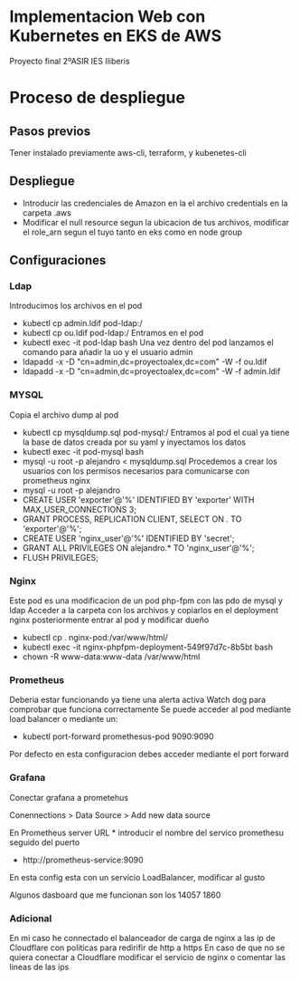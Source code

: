 # Implementacion Web con Kubernetes en EKS de AWS
Proyecto final 2ºASIR
IES Iliberis


# Proceso de despliegue

## Pasos previos
Tener instalado previamente aws-cli, terraform, y kubenetes-cli



## Despliegue 

- Introducir las credenciales de Amazon en la el archivo credentials en la carpeta .aws
- Modificar el null resource segun la ubicacion de tus archivos, modificar el role_arn segun el tuyo tanto en eks como en node group

## Configuraciones

### Ldap
Introducimos los archivos en el pod
- kubectl cp admin.ldif pod-ldap:/
- kubectl cp ou.ldif pod-ldap:/
Entramos en el pod
- kubectl exec -it pod-ldap bash
Una vez dentro del pod lanzamos el comando para añadir la uo y el usuario admin
- ldapadd -x -D "cn=admin,dc=proyectoalex,dc=com" -W -f ou.ldif
- ldapadd -x -D "cn=admin,dc=proyectoalex,dc=com" -W -f admin.ldif

### MYSQL

Copia el archivo dump al pod
- kubectl cp mysqldump.sql pod-mysql:/
Entramos al pod el cual ya tiene la base de datos creada por su yaml y inyectamos los datos
- kubectl exec -it pod-mysql bash
- mysql -u root -p alejandro < mysqldump.sql
Procedemos a crear los usuarios con los permisos necesarios para comunicarse con prometheus nginx
- mysql -u root -p alejandro
- CREATE USER 'exporter'@'%' IDENTIFIED BY 'exporter' WITH MAX_USER_CONNECTIONS 3;
- GRANT PROCESS, REPLICATION CLIENT, SELECT ON *.* TO 'exporter'@'%';
- CREATE USER 'nginx_user'@'%' IDENTIFIED BY 'secret';
- GRANT ALL PRIVILEGES ON alejandro.* TO 'nginx_user'@'%';
- FLUSH PRIVILEGES;

### Nginx
Este pod es una modificacion de un pod php-fpm con las pdo de mysql y ldap
Acceder a la carpeta con los archivos y copiarlos en el deployment nginx posteriormente entrar al pod y modificar dueño
- kubectl cp . nginx-pod:/var/www/html/
- kubectl exec -it nginx-phpfpm-deployment-549f97d7c-8b5bt bash
- chown -R www-data:www-data /var/www/html

### Prometheus
Deberia estar funcionando ya tiene una alerta activa Watch dog para comprobar que funciona correctamente
Se puede acceder al pod mediante load balancer o mediante un:

- kubectl port-forward promethesus-pod 9090:9090

Por defecto en esta configuracion debes acceder mediante el port forward

### Grafana
Conectar grafana a prometehus

Conennections > Data Source > Add new data source 

En Prometheus server URL * introducir el nombre del servico promethesu seguido del puerto

- http://prometheus-service:9090

En esta config esta con un servicio LoadBalancer, modificar al gusto

Algunos dasboard que me funcionan son los 14057 1860


### Adicional

En mi caso he connectado el balanceador de carga de nginx a las ip de Cloudflare con politicas para redirifir de http a https
En caso de que no se quiera conectar a Cloudflare modificar el servicio de nginx o comentar las lineas de las ips






